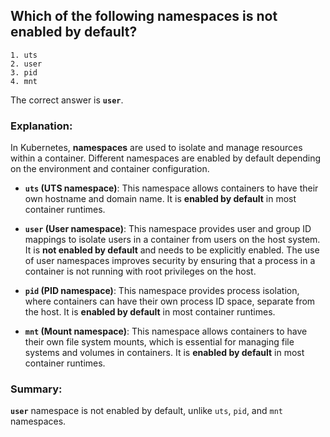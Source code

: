 ## Which of the following namespaces is not enabled by default?
```
1. uts
2. user
3. pid
4. mnt
```

The correct answer is **`user`**.

### Explanation:

In Kubernetes, **namespaces** are used to isolate and manage resources within a container. Different namespaces are enabled by default depending on the environment and container configuration.

- **`uts` (UTS namespace)**: This namespace allows containers to have their own hostname and domain name. It is **enabled by default** in most container runtimes.

- **`user` (User namespace)**: This namespace provides user and group ID mappings to isolate users in a container from users on the host system. It is **not enabled by default** and needs to be explicitly enabled. The use of user namespaces improves security by ensuring that a process in a container is not running with root privileges on the host.

- **`pid` (PID namespace)**: This namespace provides process isolation, where containers can have their own process ID space, separate from the host. It is **enabled by default** in most container runtimes.

- **`mnt` (Mount namespace)**: This namespace allows containers to have their own file system mounts, which is essential for managing file systems and volumes in containers. It is **enabled by default** in most container runtimes.

### Summary:
**`user`** namespace is not enabled by default, unlike `uts`, `pid`, and `mnt` namespaces.

